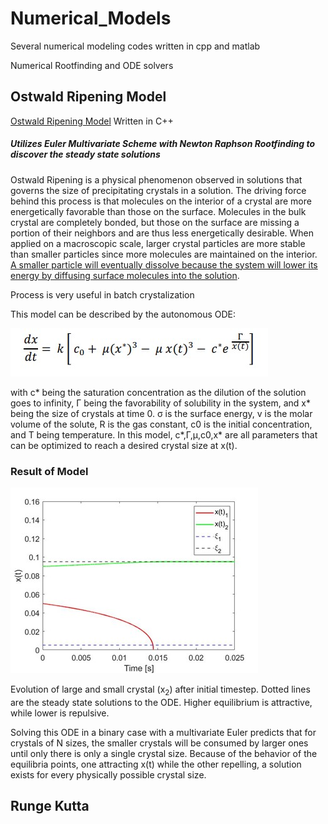 # Numerical_Models

Several numerical modeling codes written in cpp and matlab

Numerical Rootfinding and ODE solvers

## Ostwald Ripening Model 

 [Ostwald Ripening Model](https://en.wikipedia.org/wiki/Ostwald_ripening) Written in C++ 
##### Utilizes Euler Multivariate Scheme with Newton Raphson Rootfinding to discover the steady state solutions
Ostwald Ripening is a physical phenomenon observed in solutions that governs the size of precipitating crystals in a solution. The driving force behind this process is that molecules on the interior of a crystal are more energetically favorable than those on the surface. Molecules in the bulk crystal are completely bonded, but those on the surface are missing a portion of their neighbors and are thus less energetically desirable. When applied on a macroscopic scale, larger crystal particles are more stable than smaller particles since more molecules are maintained on the interior. [A smaller particle will eventually dissolve because the system will lower its energy by diffusing surface molecules into the solution](https://link.springer.com/book/10.1007/978-3-662-04884-9).

Process is very useful in batch crystalization

This model can be described by the autonomous ODE:

![ODE](/res/ODE.jpg)

with c* being the saturation concentration as the dilution of the solution goes to infinity, Γ being the favorability of solubility in the system, and x* being the size of crystals at time 0. 
σ is the surface energy, v is the molar volume of the solute, R is the gas constant, c0 is the initial concentration, and T being temperature. In this model, c*,Γ,μ,c0,x* are all parameters that can be optimized to reach a desired crystal size at x(t).

### Result of Model
![ODE Solved](/res/ODE_Evolution.jpg)

Evolution of large and small crystal (x<sub>2</sub>) after initial timestep. Dotted lines are the steady state solutions to the ODE. Higher equilibrium is attractive, while lower is repulsive.

Solving this ODE in a binary case with a multivariate Euler predicts that for crystals of N sizes, the smaller crystals will be consumed by larger ones until only there is only a single crystal size. Because of the behavior of the equilibria points, one attracting x(t) while the other repelling, a solution exists for every physically possible crystal size. 

## Runge Kutta


